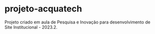 # projeto-acquatech
Projeto criado em aula de Pesquisa e Inovação para desenvolvimento de Site Institucional - 2023.2. 
